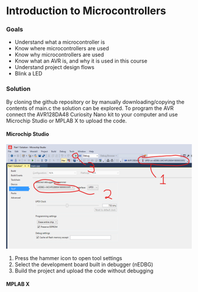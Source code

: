 # Introduction to Microcontrollers
### Goals
 - Understand what a microcontroller is
 - Know where microcontrollers are used
 - Know why microcontrollers are used
 - Know what an AVR is, and why it is used in this course
 - Understand project design flows
 - Blink a LED

### Solution
By cloning the github repository or by manually downloading/copying the contents of main.c the solution can be explored. To program the AVR connect the AVR128DA48 Curiosity Nano kit to your computer and use Microchip Studio or MPLAB X to upload the code. 
#### Microchip Studio
![MicrochipStudioUpload](https://github.com/rgholmse/AVR_Basics/blob/main/Part%201%20-%20Introduction%20to%20Microcontrollers/MicrochipStudioUpload.png)
 1. Press the hammer icon to open tool settings
 2. Select the development board built in debugger (nEDBG)
 3. Build the project and upload the code without debugging

#### MPLAB X
